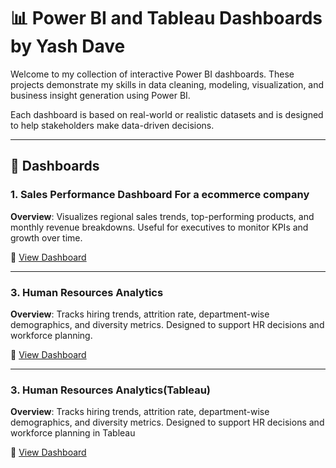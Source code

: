 # 📊 Power BI and Tableau Dashboards by Yash Dave

Welcome to my collection of interactive Power BI dashboards. These projects demonstrate my skills in data cleaning, modeling, visualization, and business insight generation using Power BI.

Each dashboard is based on real-world or realistic datasets and is designed to help stakeholders make data-driven decisions.

---

## 🚀 Dashboards

### 1. **Sales Performance Dashboard For a ecommerce company**
**Overview**: Visualizes regional sales trends, top-performing products, and monthly revenue breakdowns. Useful for executives to monitor KPIs and growth over time.

🔗 [View Dashboard](https://app.powerbi.com/view?r=eyJrIjoiNTc1YmUxYTUtNWQyMC00ZTUxLWJiMzItMDFjYzEyNGY4ZTYwIiwidCI6IjVkMGFhNmVhLTY2MjAtNDg2My05ZTIxLTllY2IxNDAyMjJiYyIsImMiOjh9)

---

### 3. **Human Resources Analytics**
**Overview**: Tracks hiring trends, attrition rate, department-wise demographics, and diversity metrics. Designed to support HR decisions and workforce planning.

🔗 [View Dashboard](https://app.powerbi.com/view?r=eyJrIjoiMGVmMGMzNDYtYTMyYy00MDE0LTg1MDMtMDY3MjljOGRiN2UzIiwidCI6IjVkMGFhNmVhLTY2MjAtNDg2My05ZTIxLTllY2IxNDAyMjJiYyIsImMiOjh9)

---

### 3. **Human Resources Analytics(Tableau)**
**Overview**: Tracks hiring trends, attrition rate, department-wise demographics, and diversity metrics. Designed to support HR decisions and workforce planning in Tableau 

🔗 [View Dashboard](https://public.tableau.com/app/profile/yash.dave1479/viz/HRAnalyticsDashboard_17515978861680/HRSummary)

